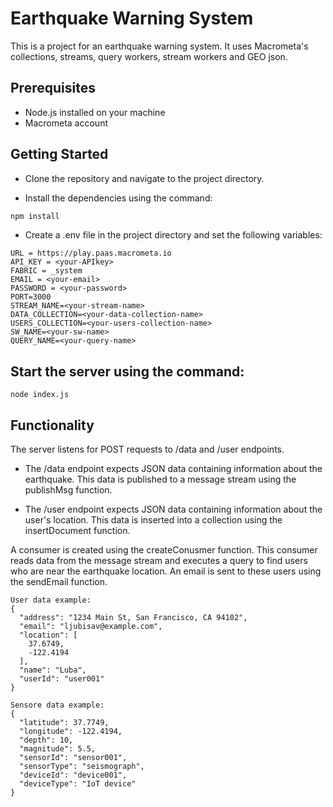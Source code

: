 # Earthquake Warning System

This is a project for an earthquake warning system. It uses Macrometa's
collections, streams, query workers, stream workers and GEO json.

## Prerequisites

- Node.js installed on your machine
- Macrometa account

## Getting Started

- Clone the repository and navigate to the project directory.

- Install the dependencies using the command:

```bash
npm install
```

- Create a .env file in the project directory and set the following variables:

```env
URL = https://play.paas.macrometa.io
API_KEY = <your-APIkey>
FABRIC = _system
EMAIL = <your-email>
PASSWORD = <your-password>
PORT=3000
STREAM_NAME=<your-stream-name>
DATA_COLLECTION=<your-data-collection-name>
USERS_COLLECTION=<your-users-collection-name>
SW_NAME=<your-sw-name>
QUERY_NAME=<your-query-name>
```

## Start the server using the command:

`node index.js`

## Functionality

The server listens for POST requests to /data and /user endpoints.

- The /data endpoint expects JSON data containing information about the
  earthquake. This data is published to a message stream using the publishMsg
  function.

- The /user endpoint expects JSON data containing information about the user's
  location. This data is inserted into a collection using the insertDocument
  function.

A consumer is created using the createConusmer function. This consumer reads
data from the message stream and executes a query to find users who are near the
earthquake location. An email is sent to these users using the sendEmail
function.

```
User data example:
{
  "address": "1234 Main St, San Francisco, CA 94102",
  "email": "ljubisav@example.com",
  "location": [
    37.6749,
    -122.4194
  ],
  "name": "Luba",
  "userId": "user001"
}

Sensore data example:
{
  "latitude": 37.7749,
  "longitude": -122.4194,
  "depth": 10,
  "magnitude": 5.5,
  "sensorId": "sensor001",
  "sensorType": "seismograph",
  "deviceId": "device001",
  "deviceType": "IoT device"
}

```

